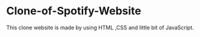 # Clone-of-Spotify-Website
This clone website is made by using HTML ,CSS and little bit of JavaScript.

